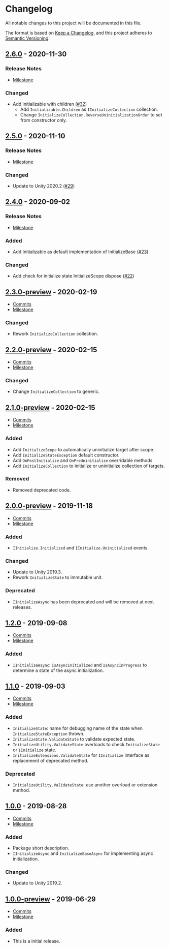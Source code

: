 # Changelog

All notable changes to this project will be documented in this file.

The format is based on [Keep a Changelog](https://keepachangelog.com/en/1.0.0/),
and this project adheres to [Semantic Versioning](https://semver.org/spec/v2.0.0.html).

## [2.6.0](https://github.com/unity-game-framework/ugf-initialize/releases/tag/2.6.0) - 2020-11-30  

### Release Notes

- [Milestone](https://github.com/unity-game-framework/ugf-initialize/milestone/11?closed=1)  
    

### Changed

- Add initializable with children ([#32](https://github.com/unity-game-framework/ugf-initialize/pull/32))  
    - Add `Initializable.Children` as `IInitializeCollection` collection.
    - Change `InitializeCollection.ReverseUninitializationOrder` to set from constructor only.

## [2.5.0](https://github.com/unity-game-framework/ugf-initialize/releases/tag/2.5.0) - 2020-11-10  

### Release Notes

- [Milestone](https://github.com/unity-game-framework/ugf-initialize/milestone/10?closed=1)  
    

### Changed

- Update to Unity 2020.2 ([#29](https://github.com/unity-game-framework/ugf-initialize/pull/29))

## [2.4.0](https://github.com/unity-game-framework/ugf-initialize/releases/tag/2.4.0) - 2020-09-02  

### Release Notes

- [Milestone](https://github.com/unity-game-framework/ugf-initialize/milestone/9?closed=1)  
    

### Added

- Add Initializable as default implementation of InitializeBase ([#23](https://github.com/unity-game-framework/ugf-initialize/pull/23))  

### Changed

- Add check for initialize state InitializeScope dispose ([#22](https://github.com/unity-game-framework/ugf-initialize/pull/22))

## [2.3.0-preview](https://github.com/unity-game-framework/ugf-initialize/releases/tag/2.3.0-preview) - 2020-02-19  

- [Commits](https://github.com/unity-game-framework/ugf-initialize/compare/2.2.0-preview...2.3.0-preview)
- [Milestone](https://github.com/unity-game-framework/ugf-initialize/milestone/8?closed=1)

### Changed
- Rework `InitializeCollection` collection.

## [2.2.0-preview](https://github.com/unity-game-framework/ugf-initialize/releases/tag/2.2.0-preview) - 2020-02-15  

- [Commits](https://github.com/unity-game-framework/ugf-initialize/compare/2.1.0-preview...2.2.0-preview)
- [Milestone](https://github.com/unity-game-framework/ugf-initialize/milestone/7?closed=1)

### Changed
- Change `InitializeCollection` to generic.

## [2.1.0-preview](https://github.com/unity-game-framework/ugf-initialize/releases/tag/2.1.0-preview) - 2020-02-15  

- [Commits](https://github.com/unity-game-framework/ugf-initialize/compare/2.0.0-preview...2.1.0-preview)
- [Milestone](https://github.com/unity-game-framework/ugf-initialize/milestone/6?closed=1)

### Added
- Add `InitializeScope` to automatically uninitialize target after scope.
- Add `InitializeStateException` default constructor.
- Add `OnPostInitialize` and `OnPreUninitialize` overridable methods.
- Add `InitializeCollection` to initialize or uninitialize collection of targets.

### Removed
- Removed deprecated code.

## [2.0.0-preview](https://github.com/unity-game-framework/ugf-initialize/releases/tag/2.0.0-preview) - 2019-11-18  

- [Commits](https://github.com/unity-game-framework/ugf-initialize/compare/1.2.0...2.0.0-preview)
- [Milestone](https://github.com/unity-game-framework/ugf-initialize/milestone/5?closed=1)

### Added
- `IInitialize.Initialized` and `IInitialize.Uninitialized` events.

### Changed
- Update to Unity 2019.3.
- Rework `InitializeState` to immutable unit.

### Deprecated
- `IInitializeAsync` has been deprecated and will be removed at next releases.

## [1.2.0](https://github.com/unity-game-framework/ugf-initialize/releases/tag/1.2.0) - 2019-09-08  

- [Commits](https://github.com/unity-game-framework/ugf-initialize/compare/1.1.0...1.2.0)
- [Milestone](https://github.com/unity-game-framework/ugf-initialize/milestone/4?closed=1)

### Added
- `IInitializeAsync`: `IsAsyncInitialized` and `IsAsyncInProgress` to determine a state of the async initialization.

## [1.1.0](https://github.com/unity-game-framework/ugf-initialize/releases/tag/1.1.0) - 2019-09-03  

- [Commits](https://github.com/unity-game-framework/ugf-initialize/compare/1.0.0...1.1.0)
- [Milestone](https://github.com/unity-game-framework/ugf-initialize/milestone/3?closed=1)

### Added
- `InitializeState`: name for debugging name of the state when `InitializeStateException` thrown.
- `InitializeState.ValidateState` to validate expected state.
- `InitializeUtility.ValidateState` overloads to check `InitializeState` or `IInitialize` state.
- `InitializeExtensions.ValidateState` for `IInitialize` interface as replacement of deprecated method.

### Deprecated
- `InitializeUtility.ValidateState`: use another overload or extension method.

## [1.0.0](https://github.com/unity-game-framework/ugf-initialize/releases/tag/1.0.0) - 2019-08-28  

- [Commits](https://github.com/unity-game-framework/ugf-initialize/compare/1.0.0-preview...1.0.0)
- [Milestone](https://github.com/unity-game-framework/ugf-initialize/milestone/2?closed=1)

### Added
- Package short description.
- `IInitializeAsync` and `InitializeBaseAsync` for implementing async initialization.

### Changed
- Update to Unity 2019.2.

## [1.0.0-preview](https://github.com/unity-game-framework/ugf-initialize/releases/tag/1.0.0-preview) - 2019-06-29  

- [Commits](https://github.com/unity-game-framework/ugf-initialize/compare/28d71db...1.0.0-preview)
- [Milestone](https://github.com/unity-game-framework/ugf-initialize/milestone/1?closed=1)

### Added
- This is a initial release.


